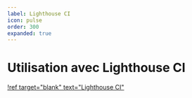 ```yaml
---
label: Lighthouse CI
icon: pulse
order: 300
expanded: true
---
```


# Utilisation avec Lighthouse CI

[!ref target="blank" text="Lighthouse CI"](https://github.com/GoogleChrome/lighthouse-ci#readme)
